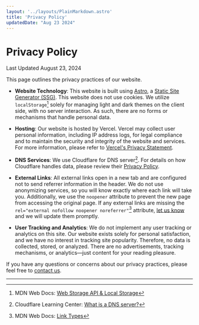 ```yaml
---
layout: '../layouts/PlainMarkdown.astro'
title: 'Privacy Policy'
updatedDate: "Aug 23 2024"
---
```


# Privacy Policy
Last Updated August 23, 2024

This page outlines the privacy practices of our website.

- **Website Technology**: This website is built using [Astro](https://astro.build), a [Static Site Generator (SSG)](https://en.wikipedia.org/wiki/Static_site_generator). This website does not use cookies. We utilize `localStorage`[^1] solely for managing light and dark themes on the client side, with no server interaction. As such, there are no forms or mechanisms that handle personal data.

- **Hosting**: Our website is hosted by Vercel. Vercel may collect user personal information, including IP address logs, for legal compliance and to maintain the security and integrity of the website and services. For more information, please refer to [Vercel's Privacy Statement](https://vercel.com/legal/privacy-policy).

- **DNS Services**: We use Cloudflare for DNS server[^2]. For details on how Cloudflare handles data, please review their [Privacy Policy](https://www.cloudflare.com/privacypolicy/).

- **External Links**: All external links open in a new tab and are configured not to send referrer information in the header. We do not use anonymizing services, so you will know exactly where each link will take you. Additionally, we use the `noopener` attribute to prevent the new page from accessing the original page. If any external links are missing the `rel="external nofollow noopener noreferrer"`[^3] attribute, [let us know](mailto:hy@andka.my.id) and we will update them promptly.


- **User Tracking and Analytics**: We do not implement any user tracking or analytics on this site. Our website exists solely for personal satisfaction, and we have no interest in tracking site popularity. Therefore, no data is collected, stored, or analyzed. There are no advertisements, tracking mechanisms, or analytics—just content for your reading pleasure.

If you have any questions or concerns about our privacy practices, please feel free to [contact us](mailto:hy@andka.my.id).

<hr class="w-full bg-gray h-1px bg-opacity-25"> 


[^1]: MDN Web Docs: [Web Storage API & Local Storage](https://developer.mozilla.org/en-US/docs/Web/API/Web_Storage_API)
[^2]: Cloudflare Learning Center: [What is a DNS server?](https://www.cloudflare.com/learning/dns/what-is-a-dns-server/)
[^3]: MDN Web Docs: [Link Types](https://developer.mozilla.org/en-US/docs/Web/HTML/Link_types)


